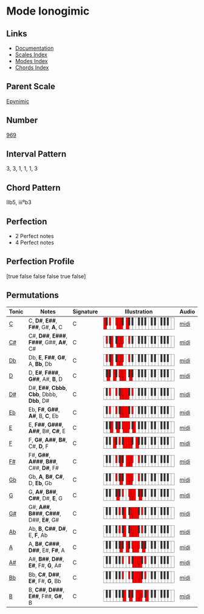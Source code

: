 # Mode Ionogimic

## Links

- [Documentation](README.md)
- [Scales Index](Scales.md)
- [Modes Index](Modes.md)
- [Chords Index](Chords.md)

## Parent Scale

[Epynimic](ScaleEpynimic.md)

## Number

[969](https://ianring.com/musictheory/scales/969)

## Interval Pattern

3, 3, 1, 1, 1, 3

## Chord Pattern

IIb5, iii⁰b3

## Perfection

- 2 Perfect notes
- 4 Perfect notes

## Perfection Profile

[true false false false true false]

## Permutations

| Tonic | Notes | Signature | Illustration | Audio |
|-------|-------|-----------|--------------|-------|
| [C](ModeCNaturalIonogimic.md) | C, **D#**, **E##**, **F##**, G#, **A**, C | C | ![CNaturalIonogimic](ModeCNaturalIonogimic.png) | [midi](https://github.com/edipermadi/music/blob/main/docs/ModeCNaturalIonogimic.mid?raw=true) |
| [C#](ModeCSharpIonogimic.md) | C#, **D##**, **E###**, **F###**, G##, **A#**, C# | C | ![CSharpIonogimic](ModeCSharpIonogimic.png) | [midi](https://github.com/edipermadi/music/blob/main/docs/ModeCSharpIonogimic.mid?raw=true) |
| [Db](ModeDFlatIonogimic.md) | Db, **E**, **F##**, **G#**, A, **Bb**, Db | C | ![DFlatIonogimic](ModeDFlatIonogimic.png) | [midi](https://github.com/edipermadi/music/blob/main/docs/ModeDFlatIonogimic.mid?raw=true) |
| [D](ModeDNaturalIonogimic.md) | D, **E#**, **F###**, **G##**, A#, **B**, D | C | ![DNaturalIonogimic](ModeDNaturalIonogimic.png) | [midi](https://github.com/edipermadi/music/blob/main/docs/ModeDNaturalIonogimic.mid?raw=true) |
| [D#](ModeDSharpIonogimic.md) | D#, **E##**, **Cbbb**, **Cbb**, Dbbb, **Dbb**, D# | C | ![DSharpIonogimic](ModeDSharpIonogimic.png) | [midi](https://github.com/edipermadi/music/blob/main/docs/ModeDSharpIonogimic.mid?raw=true) |
| [Eb](ModeEFlatIonogimic.md) | Eb, **F#**, **G##**, **A#**, B, **C**, Eb | C | ![EFlatIonogimic](ModeEFlatIonogimic.png) | [midi](https://github.com/edipermadi/music/blob/main/docs/ModeEFlatIonogimic.mid?raw=true) |
| [E](ModeENaturalIonogimic.md) | E, **F##**, **G###**, **A##**, B#, **C#**, E | C | ![ENaturalIonogimic](ModeENaturalIonogimic.png) | [midi](https://github.com/edipermadi/music/blob/main/docs/ModeENaturalIonogimic.mid?raw=true) |
| [F](ModeFNaturalIonogimic.md) | F, **G#**, **A##**, **B#**, C#, **D**, F | C | ![FNaturalIonogimic](ModeFNaturalIonogimic.png) | [midi](https://github.com/edipermadi/music/blob/main/docs/ModeFNaturalIonogimic.mid?raw=true) |
| [F#](ModeFSharpIonogimic.md) | F#, **G##**, **A###**, **B##**, C##, **D#**, F# | C | ![FSharpIonogimic](ModeFSharpIonogimic.png) | [midi](https://github.com/edipermadi/music/blob/main/docs/ModeFSharpIonogimic.mid?raw=true) |
| [Gb](ModeGFlatIonogimic.md) | Gb, **A**, **B#**, **C#**, D, **Eb**, Gb | C | ![GFlatIonogimic](ModeGFlatIonogimic.png) | [midi](https://github.com/edipermadi/music/blob/main/docs/ModeGFlatIonogimic.mid?raw=true) |
| [G](ModeGNaturalIonogimic.md) | G, **A#**, **B##**, **C##**, D#, **E**, G | C | ![GNaturalIonogimic](ModeGNaturalIonogimic.png) | [midi](https://github.com/edipermadi/music/blob/main/docs/ModeGNaturalIonogimic.mid?raw=true) |
| [G#](ModeGSharpIonogimic.md) | G#, **A##**, **B###**, **C###**, D##, **E#**, G# | C | ![GSharpIonogimic](ModeGSharpIonogimic.png) | [midi](https://github.com/edipermadi/music/blob/main/docs/ModeGSharpIonogimic.mid?raw=true) |
| [Ab](ModeAFlatIonogimic.md) | Ab, **B**, **C##**, **D#**, E, **F**, Ab | C | ![AFlatIonogimic](ModeAFlatIonogimic.png) | [midi](https://github.com/edipermadi/music/blob/main/docs/ModeAFlatIonogimic.mid?raw=true) |
| [A](ModeANaturalIonogimic.md) | A, **B#**, **C###**, **D##**, E#, **F#**, A | C | ![ANaturalIonogimic](ModeANaturalIonogimic.png) | [midi](https://github.com/edipermadi/music/blob/main/docs/ModeANaturalIonogimic.mid?raw=true) |
| [A#](ModeASharpIonogimic.md) | A#, **B##**, **D##**, **E#**, F#, **G**, A# | C | ![ASharpIonogimic](ModeASharpIonogimic.png) | [midi](https://github.com/edipermadi/music/blob/main/docs/ModeASharpIonogimic.mid?raw=true) |
| [Bb](ModeBFlatIonogimic.md) | Bb, **C#**, **D##**, **E#**, F#, **G**, Bb | C | ![BFlatIonogimic](ModeBFlatIonogimic.png) | [midi](https://github.com/edipermadi/music/blob/main/docs/ModeBFlatIonogimic.mid?raw=true) |
| [B](ModeBNaturalIonogimic.md) | B, **C##**, **D###**, **E##**, F##, **G#**, B | C | ![BNaturalIonogimic](ModeBNaturalIonogimic.png) | [midi](https://github.com/edipermadi/music/blob/main/docs/ModeBNaturalIonogimic.mid?raw=true) |
